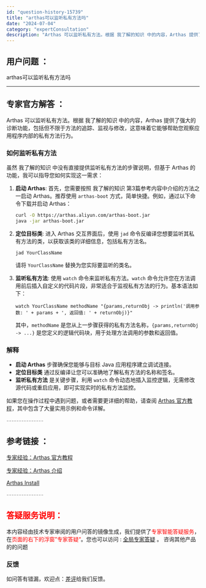 ```yaml
---
id: "question-history-15739"
title: "arthas可以监听私有方法吗"
date: "2024-07-04"
category: "expertConsultation"
description: "Arthas 可以监听私有方法。根据 我了解的知识 中的内容，Arthas 提供了强大的诊断功能，包括但不限于方法的追踪、监视与修改，这意味着它能够帮助您观察应用程序内部的私有方法行为。### 如何监听私有方法虽然 我了解的知识 中没有直接提供监听私有方法的步骤说明，但基于 Arthas 的功能，我"
---
```


## 用户问题 ：

arthas可以监听私有方法吗

---

## 专家官方解答 ：

Arthas 可以监听私有方法。根据 我了解的知识 中的内容，Arthas 提供了强大的诊断功能，包括但不限于方法的追踪、监视与修改，这意味着它能够帮助您观察应用程序内部的私有方法行为。

### 如何监听私有方法

虽然 我了解的知识 中没有直接提供监听私有方法的步骤说明，但基于 Arthas 的功能，我可以指导您如何实现这一需求：

1. **启动 Arthas**: 首先，您需要按照 我了解的知识 第3篇参考内容中介绍的方法之一启动 Arthas。推荐使用 `arthas-boot` 方式，简单快捷。例如，通过以下命令下载并启动 Arthas：

   ```bash
   curl -O https://arthas.aliyun.com/arthas-boot.jar
   java -jar arthas-boot.jar
   ```

2. **定位目标类**: 进入 Arthas 交互界面后，使用 `jad` 命令反编译您想要监听其私有方法的类，以获取该类的详细信息，包括私有方法名。

   ```shell
   jad YourClassName
   ```

   请将 `YourClassName` 替换为您实际要监听的类名。

3. **监听私有方法**: 使用 `watch` 命令来监听私有方法。`watch` 命令允许您在方法调用前后插入自定义的代码片段，非常适合于监视私有方法的行为。基本语法如下：
   ```shell
   watch YourClassName methodName "{params,returnObj -> println('调用参数: ' + params + ', 返回值: ' + returnObj)}"
   ```
   其中，`methodName` 是您从上一步骤获得的私有方法名称，`{params,returnObj -> ...}` 是您定义的逻辑代码块，用于处理方法调用的参数和返回值。

### 解释

- **启动 Arthas** 步骤确保您能够与目标 Java 应用程序建立调试连接。
- **定位目标类** 通过反编译让您可以准确地了解私有方法的名称和签名。
- **监听私有方法** 是关键步骤，利用 `watch` 命令动态地插入监控逻辑，无需修改源代码或重启应用，即可实现实时的私有方法监控。

如果您在操作过程中遇到问题，或者需要更详细的帮助，请查阅 [Arthas 官方教程](https://arthas.aliyun.com/doc/arthas-tutorials.html?language=cn)，其中包含了大量实用示例和命令详解。

<font color="#949494">---------------</font>

## 参考链接 ：

[专家经验：Arthas 官方教程](./user-question-history11466.md)

[专家经验：Arthas 介绍](./user-question-history11442.md)

[Arthas Install](../install-detail.md)

<font color="#949494">---------------</font>

## <font color="#FF0000">答疑服务说明：</font>

本内容经由技术专家审阅的用户问答的镜像生成，我们提供了<font color="#FF0000">专家智能答疑服务</font>，在<font color="#FF0000">页面的右下的浮窗”专家答疑“</font>。您也可以访问 : [全局专家答疑](https://answer.opensource.alibaba.com/docs/intro) 。 咨询其他产品的的问题

### 反馈

如问答有错漏，欢迎点：[差评](https://ai.nacos.io/user/feedbackByEnhancerGradePOJOID?enhancerGradePOJOId=16096)给我们反馈。

